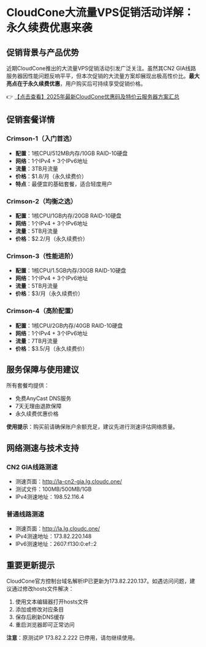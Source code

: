 # CloudCone大流量VPS促销活动详解：永久续费优惠来袭

## 促销背景与产品优势

近期CloudCone推出的大流量VPS促销活动引发广泛关注。虽然其CN2 GIA线路服务器因性能问题反响平平，但本次促销的大流量方案却展现出极高性价比。**最大亮点在于永久续费优惠**，用户购买后可持续享受促销价格。

👉 [【点击查看】2025年最新CloudCone优惠码及特价云服务器方案汇总](https://bit.ly/Cloudcone)

## 促销套餐详情

### Crimson-1（入门首选）
- **配置**：1核CPU/512MB内存/10GB RAID-10硬盘
- **网络**：1个IPv4 + 3个IPv6地址
- **流量**：3TB月流量
- **价格**：$1.8/月（永久续费价）
- **特点**：最便宜的基础套餐，适合轻度用户

### Crimson-2（均衡之选）
- **配置**：1核CPU/1GB内存/20GB RAID-10硬盘
- **网络**：1个IPv4 + 3个IPv6地址
- **流量**：5TB月流量
- **价格**：$2.2/月（永久续费价）

### Crimson-3（性能进阶）
- **配置**：1核CPU/1.5GB内存/30GB RAID-10硬盘
- **网络**：1个IPv4 + 3个IPv6地址
- **流量**：5TB月流量
- **价格**：$3/月（永久续费价）

### Crimson-4（高阶配置）
- **配置**：1核CPU/2GB内存/40GB RAID-10硬盘
- **网络**：1个IPv4 + 3个IPv6地址
- **流量**：7TB月流量
- **价格**：$3.5/月（永久续费价）

## 服务保障与使用建议
所有套餐均提供：
- 免费AnyCast DNS服务
- 7天无理由退款保障
- 永久续费优惠价格

**使用提示**：购买前请确保账户余额充足，建议先进行测速评估网络质量。

## 网络测速与技术支持

### CN2 GIA线路测速
- 测速页面：http://la-cn2-gia.lg.cloudc.one/
- 测试文件：100MB/500MB/1GB
- IPv4测速地址：198.52.116.4

### 普通线路测速
- 测速页面：http://la.lg.cloudc.one/
- IPv4测速地址：173.82.220.148
- IPv6测速地址：2607:f130:0:ef::2

## 重要更新提示
CloudCone官方控制台域名解析IP已更新为173.82.220.137。如遇访问问题，建议通过修改hosts文件解决：
1. 使用文本编辑器打开hosts文件
2. 添加或修改对应条目
3. 保存后刷新DNS缓存
4. 重启浏览器即可正常访问

**注意**：原测试IP 173.82.2.222 已停用，请勿继续使用。